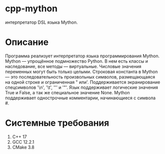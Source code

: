 # cpp-mython
интерпретатор DSL языка  Mython.
# Описание
Программа реализует интерпретатор языка программирования Mython. 
Mython — упрощённое подмножество Python. В нем есть классы и наследование, все методы — виртуальные. Числовые значения переменных могут быть только целыми. Строковая константа в Mython — это последовательность произвольных символов, размещающаяся на одной строке и ограниченная  " или'. Поддерживается экранирование спецсимволов '\n', '\t', '\'' и '\"'. Язык поддерживает логические значения True и False, а так же специальное значение None. Mython поддерживает однострочные комментарии, начинающиеся с символа #. 

# Системные требования
1. С++ 17
2. GCC 12.2.1
3. CMake 3.8
